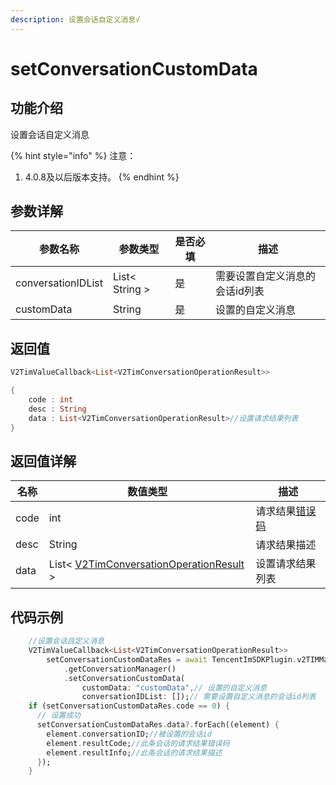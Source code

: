 ```yaml
---
description: 设置会话自定义消息√
---
```


# setConversationCustomData

## 功能介绍

设置会话自定义消息

{% hint style="info" %}
注意：

1. 4.0.8及以后版本支持。
{% endhint %}

## 参数详解

| 参数名称               | 参数类型           | 是否必填 | 描述               |
| ------------------ | -------------- | ---- | ---------------- |
| conversationIDList | List< String > | 是    | 需要设置自定义消息的会话id列表 |
| customData         | String         | 是    | 设置的自定义消息         |

## 返回值

```dart
V2TimValueCallback<List<V2TimConversationOperationResult>>

{
    code : int
    desc : String
    data : List<V2TimConversationOperationResult>//设置请求结果列表
}
```

## 返回值详解

| 名称   | 数值类型                                                                                            | 描述                                                             |
| ---- | ----------------------------------------------------------------------------------------------- | -------------------------------------------------------------- |
| code | int                                                                                             | 请求结果[错误码](https://cloud.tencent.com/document/product/269/1671) |
| desc | String                                                                                          | 请求结果描述                                                         |
| data | List< [V2TimConversationOperationResult](../guan-jian-lei/message/v2timconversationresult.md) > | 设置请求结果列表                                                       |

## 代码示例

```dart
    //设置会话自定义消息
    V2TimValueCallback<List<V2TimConversationOperationResult>>
        setConversationCustomDataRes = await TencentImSDKPlugin.v2TIMManager
            .getConversationManager()
            .setConversationCustomData(
                customData: "customData",// 设置的自定义消息
                conversationIDList: []);// 需要设置自定义消息的会话id列表
    if (setConversationCustomDataRes.code == 0) {
      // 设置成功
      setConversationCustomDataRes.data?.forEach((element) {
        element.conversationID;//被设置的会话id
        element.resultCode;//此条会话的请求结果错误码
        element.resultInfo;//此条会话的请求结果描述
      });
    }
```
